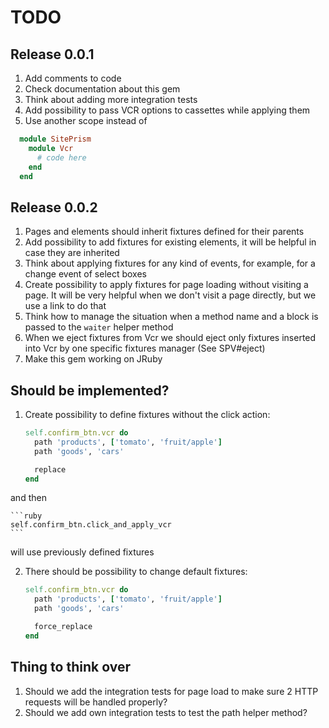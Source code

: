 # TODO

## Release 0.0.1

1. Add comments to code
2. Check documentation about this gem
3. Think about adding more integration tests
4. Add possibility to pass VCR options to cassettes while applying them
5. Use another scope instead of 

```ruby
  module SitePrism
    module Vcr
      # code here
    end
  end
```

## Release 0.0.2

1. Pages and elements should inherit fixtures defined for their parents
2. Add possibility to add fixtures for existing elements, it will be helpful in case they are inherited
3. Think about applying fixtures for any kind of events, for example, for a change event of select boxes
4. Create possibility to apply fixtures for page loading without visiting a page. It will be very helpful when we don't visit a page directly, but we use a link to do that
5. Think how to manage the situation when a method name and a block is passed to the `waiter` helper method
6. When we eject fixtures from Vcr we should eject only fixtures inserted into Vcr by one specific fixtures manager (See SPV#eject)
7. Make this gem working on JRuby

## Should be implemented?

1. Create possibility to define fixtures without the click action:

    ```ruby
    self.confirm_btn.vcr do
      path 'products', ['tomato', 'fruit/apple']
      path 'goods', 'cars'

      replace
    end
    ```

  and then

    ```ruby
    self.confirm_btn.click_and_apply_vcr
    ```

  will use previously defined fixtures

2. There should be possibility to change default fixtures:

    ```ruby
    self.confirm_btn.vcr do
      path 'products', ['tomato', 'fruit/apple']
      path 'goods', 'cars'

      force_replace
    end
    ```

## Thing to think over

1. Should we add the integration tests for page load to make sure 2 HTTP requests will be handled properly?
2. Should we add own integration tests to test the path helper method?
